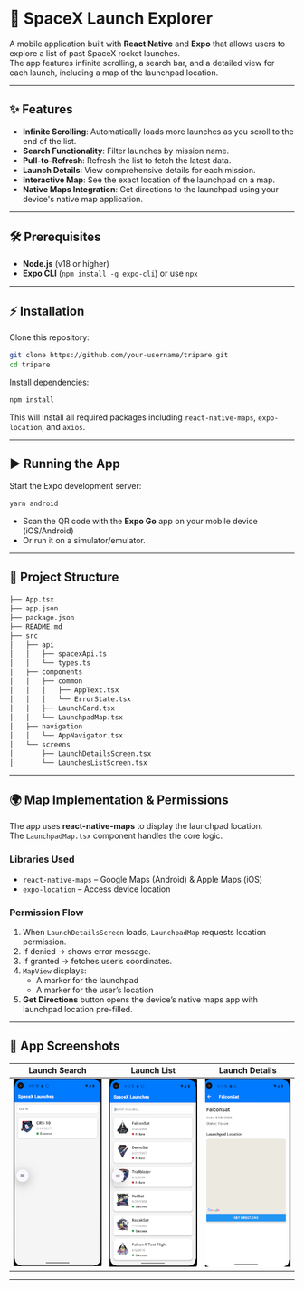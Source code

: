 # 🚀 SpaceX Launch Explorer

A mobile application built with **React Native** and **Expo** that allows users to explore a list of past SpaceX rocket launches.  
The app features infinite scrolling, a search bar, and a detailed view for each launch, including a map of the launchpad location.

---

## ✨ Features
- **Infinite Scrolling**: Automatically loads more launches as you scroll to the end of the list.
- **Search Functionality**: Filter launches by mission name.
- **Pull-to-Refresh**: Refresh the list to fetch the latest data.
- **Launch Details**: View comprehensive details for each mission.
- **Interactive Map**: See the exact location of the launchpad on a map.
- **Native Maps Integration**: Get directions to the launchpad using your device's native map application.

---

## 🛠 Prerequisites
- **Node.js** (v18 or higher)  
- **Expo CLI** (`npm install -g expo-cli`) or use `npx`

---

## ⚡ Installation

Clone this repository:

```bash
git clone https://github.com/your-username/tripare.git
cd tripare
```

Install dependencies:

```bash
npm install
```

This will install all required packages including `react-native-maps`, `expo-location`, and `axios`.

---

## ▶️ Running the App

Start the Expo development server:

```bash
yarn android
```

- Scan the QR code with the **Expo Go** app on your mobile device (iOS/Android)  
- Or run it on a simulator/emulator.

---

## 📂 Project Structure
```
├── App.tsx
├── app.json
├── package.json
├── README.md
├── src
│   ├── api
│   │   ├── spacexApi.ts
│   │   └── types.ts
│   ├── components
│   │   ├── common
│   │   │   ├── AppText.tsx
│   │   │   └── ErrorState.tsx
│   │   ├── LaunchCard.tsx
│   │   └── LaunchpadMap.tsx
│   ├── navigation
│   │   └── AppNavigator.tsx
│   └── screens
│       ├── LaunchDetailsScreen.tsx
│       └── LaunchesListScreen.tsx
```

---

## 🌍 Map Implementation & Permissions

The app uses **react-native-maps** to display the launchpad location.  
The `LaunchpadMap.tsx` component handles the core logic.

### Libraries Used
- `react-native-maps` – Google Maps (Android) & Apple Maps (iOS)  
- `expo-location` – Access device location  

### Permission Flow
1. When `LaunchDetailsScreen` loads, `LaunchpadMap` requests location permission.  
2. If denied → shows error message.  
3. If granted → fetches user’s coordinates.  
4. `MapView` displays:
   - A marker for the launchpad  
   - A marker for the user’s location  
5. **Get Directions** button opens the device’s native maps app with launchpad location pre-filled.  

---

## 📱 App Screenshots

| Launch Search | Launch List | Launch Details |
|---------------|-------------|----------------|
| ![Search](./assets/search.png) | ![List](./assets/list.png) | ![Details](./assets/detail.png) |

---
